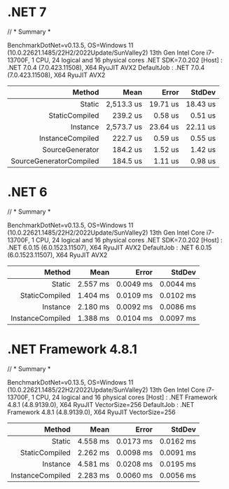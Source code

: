 ﻿# .NET 7

// * Summary *

BenchmarkDotNet=v0.13.5, OS=Windows 11 (10.0.22621.1485/22H2/2022Update/SunValley2)
13th Gen Intel Core i7-13700F, 1 CPU, 24 logical and 16 physical cores
.NET SDK=7.0.202
[Host]     : .NET 7.0.4 (7.0.423.11508), X64 RyuJIT AVX2
DefaultJob : .NET 7.0.4 (7.0.423.11508), X64 RyuJIT AVX2


|                  Method |       Mean |    Error |   StdDev |
|------------------------:|-----------:|---------:|---------:|
|                  Static | 2,513.3 us | 19.71 us | 18.43 us |
|          StaticCompiled |   239.2 us |  0.58 us |  0.51 us |
|                Instance | 2,573.7 us | 23.64 us | 22.11 us |
|        InstanceCompiled |   222.7 us |  0.59 us |  0.55 us |
|         SourceGenerator |   184.2 us |  1.52 us |  1.42 us |
| SourceGeneratorCompiled |   184.5 us |  1.11 us |  0.98 us |

# .NET 6

// * Summary *

BenchmarkDotNet=v0.13.5, OS=Windows 11 (10.0.22621.1485/22H2/2022Update/SunValley2)
13th Gen Intel Core i7-13700F, 1 CPU, 24 logical and 16 physical cores
.NET SDK=7.0.202
[Host]     : .NET 6.0.15 (6.0.1523.11507), X64 RyuJIT AVX2
DefaultJob : .NET 6.0.15 (6.0.1523.11507), X64 RyuJIT AVX2


|           Method |     Mean |     Error |    StdDev |
|-----------------:|---------:|----------:|----------:|
|           Static | 2.557 ms | 0.0049 ms | 0.0044 ms |
|   StaticCompiled | 1.404 ms | 0.0109 ms | 0.0102 ms |
|         Instance | 2.180 ms | 0.0092 ms | 0.0086 ms |
| InstanceCompiled | 1.388 ms | 0.0104 ms | 0.0097 ms |

# .NET Framework 4.8.1

// * Summary *

BenchmarkDotNet=v0.13.5, OS=Windows 11 (10.0.22621.1485/22H2/2022Update/SunValley2)
13th Gen Intel Core i7-13700F, 1 CPU, 24 logical and 16 physical cores
[Host]     : .NET Framework 4.8.1 (4.8.9139.0), X64 RyuJIT VectorSize=256
DefaultJob : .NET Framework 4.8.1 (4.8.9139.0), X64 RyuJIT VectorSize=256


|           Method |     Mean |     Error |    StdDev |
|-----------------:|---------:|----------:|----------:|
|           Static | 4.558 ms | 0.0173 ms | 0.0162 ms |
|   StaticCompiled | 2.262 ms | 0.0098 ms | 0.0091 ms |
|         Instance | 4.581 ms | 0.0208 ms | 0.0195 ms |
| InstanceCompiled | 2.283 ms | 0.0060 ms | 0.0056 ms |

